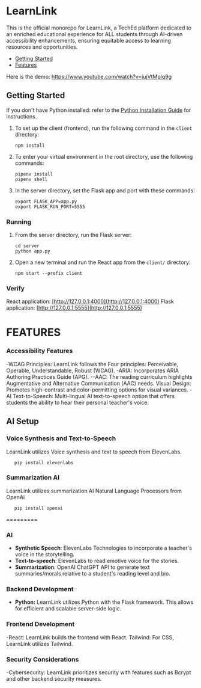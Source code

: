 
# LearnLink

This is the official monorepo for LearnLink, a TechEd platform dedicated to an enriched educational experience for ALL students through AI-driven accessibility enhancements, ensuring equitable access to learning resources and opportunities. 

- [Getting Started](#getting-started)
- [Features](#features)

Here is the demo:
https://www.youtube.com/watch?v=jujVtMplq9g


## Getting Started

If you don't have Python installed: refer to the [Python Installation Guide](https://github.com/learn-co-curriculum/flatiron-python-flask-curriculum) for instructions.

1. To set up the client (frontend), run the following command in the `client` directory:

   ```
   npm install
   ```

2. To enter your virtual environment in the root directory, use the following commands:

   ```
   pipenv install
   pipenv shell
   ```

3. In the server directory, set the Flask app and port with these commands:

   ```
   export FLASK_APP=app.py
   export FLASK_RUN_PORT=5555
   ```

### Running 

1. From the server directory, run the Flask server:

   ```
   cd server
   python app.py
   ```

2. Open a new terminal and run the React app from the `client/` directory:

   ```
   npm start --prefix client
   ```
### Verify 
React application: [http://127.0.0.1:4000](http://127.0.0.1:4000)
Flask application: [http://127.0.0.1:5555](http://127.0.0.1:5555)
#####

# FEATURES

### Accessibility Features
-WCAG Principles: LearnLink follows the Four principles: Perceivable, Operable, Understandable, Robust (WCAG).
-ARIA: Incorporates ARIA Authoring Practices Guide (APG).
--AAC: The reading curriculum highlights Augmentative and Alternative Communication (AAC) needs.
Visual Design: Promotes high-contrast and color-permitting options for visual variances.
-AI Text-to-Speech: Multi-lingual AI text-to-speech option that offers students the ability to hear their personal teacher's voice.


## AI Setup

### Voice Synthesis and Text-to-Speech

LearnLink utilizes Voice synthesis and text to speech from ElevenLabs. 
```
   pip install elevenlabs
```

### Summarization AI

LearnLink utilizes summarization AI Natural Language Processors from OpenAi

```
   pip install openai
```
=========

### AI
- **Synthetic Speech**: ElevenLabs Technologies to incorporate a teacher's voice in the storytelling. 
- **Text-to-speech**: ElevenLabs to read emotive voice for the stories. 
- **Summarization**: OpenAI ChatGPT API to generate text summaries/morals relative to a student's reading level and bio.

### Backend Development

- **Python:** LearnLink utilizes Python with the Flask framework. This allows for efficient and scalable server-side logic.

### Frontend Development

-React: LearnLink builds the frontend with React.
Tailwind: For CSS, LearnLink utilizes Tailwind.

### Security Considerations

-Cybersecurity: LearnLink prioritizes security with features such as Bcrypt and other backend security measures.



